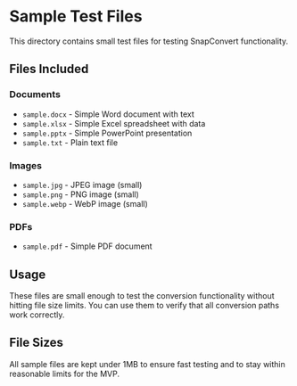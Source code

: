 # Sample Test Files

This directory contains small test files for testing SnapConvert functionality.

## Files Included

### Documents
- `sample.docx` - Simple Word document with text
- `sample.xlsx` - Simple Excel spreadsheet with data
- `sample.pptx` - Simple PowerPoint presentation
- `sample.txt` - Plain text file

### Images
- `sample.jpg` - JPEG image (small)
- `sample.png` - PNG image (small)
- `sample.webp` - WebP image (small)

### PDFs
- `sample.pdf` - Simple PDF document

## Usage

These files are small enough to test the conversion functionality without hitting file size limits. You can use them to verify that all conversion paths work correctly.

## File Sizes

All sample files are kept under 1MB to ensure fast testing and to stay within reasonable limits for the MVP.



